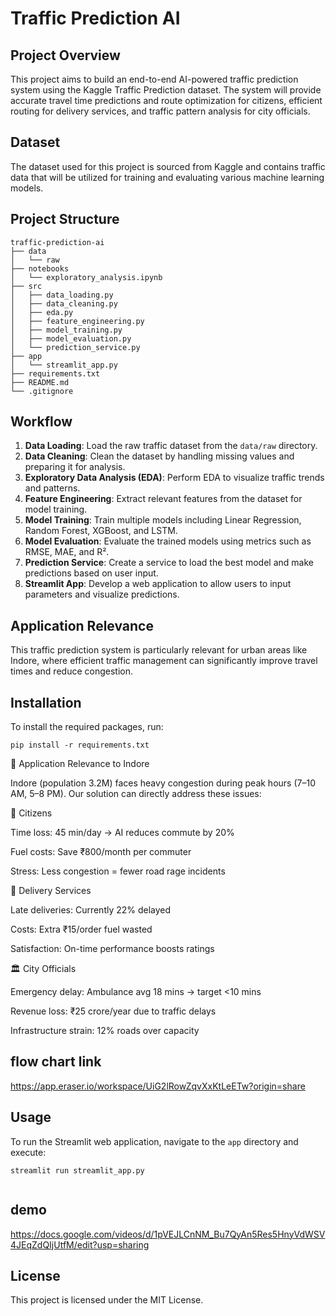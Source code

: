 # Traffic Prediction AI

## Project Overview
This project aims to build an end-to-end AI-powered traffic prediction system using the Kaggle Traffic Prediction dataset. The system will provide accurate travel time predictions and route optimization for citizens, efficient routing for delivery services, and traffic pattern analysis for city officials.

## Dataset
The dataset used for this project is sourced from Kaggle and contains traffic data that will be utilized for training and evaluating various machine learning models.

## Project Structure
```
traffic-prediction-ai
├── data
│   └── raw
├── notebooks
│   └── exploratory_analysis.ipynb
├── src
│   ├── data_loading.py
│   ├── data_cleaning.py
│   ├── eda.py
│   ├── feature_engineering.py
│   ├── model_training.py
│   ├── model_evaluation.py
│   └── prediction_service.py
├── app
│   └── streamlit_app.py
├── requirements.txt
├── README.md
└── .gitignore
```

## Workflow
1. **Data Loading**: Load the raw traffic dataset from the `data/raw` directory.
2. **Data Cleaning**: Clean the dataset by handling missing values and preparing it for analysis.
3. **Exploratory Data Analysis (EDA)**: Perform EDA to visualize traffic trends and patterns.
4. **Feature Engineering**: Extract relevant features from the dataset for model training.
5. **Model Training**: Train multiple models including Linear Regression, Random Forest, XGBoost, and LSTM.
6. **Model Evaluation**: Evaluate the trained models using metrics such as RMSE, MAE, and R².
7. **Prediction Service**: Create a service to load the best model and make predictions based on user input.
8. **Streamlit App**: Develop a web application to allow users to input parameters and visualize predictions.

## Application Relevance
This traffic prediction system is particularly relevant for urban areas like Indore, where efficient traffic management can significantly improve travel times and reduce congestion.

## Installation
To install the required packages, run:
```
pip install -r requirements.txt
```
📍 Application Relevance to Indore

Indore (population 3.2M) faces heavy congestion during peak hours (7–10 AM, 5–8 PM).
Our solution can directly address these issues:

👥 Citizens

Time loss: 45 min/day → AI reduces commute by 20%

Fuel costs: Save ₹800/month per commuter

Stress: Less congestion = fewer road rage incidents

🚚 Delivery Services

Late deliveries: Currently 22% delayed

Costs: Extra ₹15/order fuel wasted

Satisfaction: On-time performance boosts ratings

🏛️ City Officials

Emergency delay: Ambulance avg 18 mins → target <10 mins

Revenue loss: ₹25 crore/year due to traffic delays

Infrastructure strain: 12% roads over capacity

## flow chart link
https://app.eraser.io/workspace/UiG2lRowZqvXxKtLeETw?origin=share

## Usage
To run the Streamlit web application, navigate to the `app` directory and execute:
```
streamlit run streamlit_app.py


```
## demo
https://docs.google.com/videos/d/1pVEJLCnNM_Bu7QyAn5Res5HnyVdWSV4JEqZdQIjUtfM/edit?usp=sharing

## License
This project is licensed under the MIT License.
